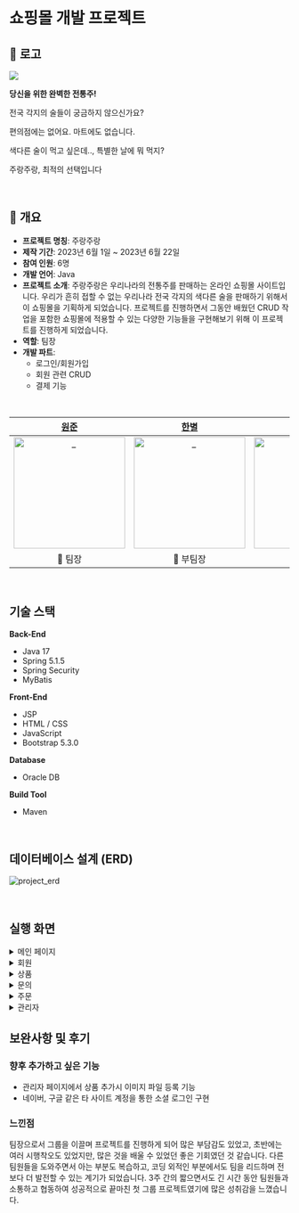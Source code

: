 # 쇼핑몰 개발 프로젝트

## 🍻 로고

<img src="https://user-images.githubusercontent.com/126144148/254469373-67430ae5-2fc7-4eca-949f-b63a809fca00.png">

**당신을 위한 완벽한 전통주!**


전국 각지의 술들이 궁금하지 않으신가요?

편의점에는 없어요. 마트에도 없습니다.

색다른 술이 먹고 싶은데.., 특별한 날에 뭐 먹지?

주랑주랑, 최적의 선택입니다

<br/>

## 🌈 개요

- **프로젝트 명칭**: 주랑주랑
- **제작 기간**: 2023년 6월 1일 ~ 2023년 6월 22일
- **참여 인원**: 6명
- **개발 언어**: Java
- **프로젝트 소개**: 주랑주랑은 우리나라의 전통주를 판매하는 온라인 쇼핑몰 사이트입니다. 우리가 흔히 접할 수 없는 우리나라 전국 각지의 색다른 술을 판매하기 위해서 이 쇼핑몰을 기획하게 되었습니다. 프로젝트를 진행하면서 그동안 배웠던 CRUD 작업을 포함한 쇼핑몰에 적용할 수 있는 다양한 기능들을 구현해보기 위해 이 프로젝트를 진행하게 되었습니다.
- **역할**: 팀장
- **개발 파트**:
  - 로그인/회원가입
  - 회원 관련 CRUD
  - 결제 기능


<br/>

|            [원준](https://github.com/WonjunS)             |            [한별](https://github.com/blackhabin)               |             [우현](https://github.com/kkwh)             |             [선아](https://github.com/seonaK)             |              [세엽](https://github.com/sayyoup)               |                          [태욱](https://github.com/ctw6413)              |
| :----------------------------------------------------------: | :----------------------------------------------------------: | :----------------------------------------------------------: | :----------------------------------------------------------: | :----------------------------------------------------------: | :----------------------------------------------------------: |
| <img src="https://avatars.githubusercontent.com/u/93713151?v=4" width=200px alt="_"/> | <img src="https://avatars.githubusercontent.com/u/126144148?v=4" width=200px alt="_"/> | <img src="https://avatars.githubusercontent.com/u/121307297?v=4" width=200px alt="_"/> | <img src="https://avatars.githubusercontent.com/u/134375418?v=4" width=200px alt="_"> | <img src="https://avatars.githubusercontent.com/u/123839647?v=4" width=200px alt="_">  | <img src="https://avatars.githubusercontent.com/u/83942153?v=4" width=200px alt="_"> |
|                         🌱 팀장                         |                         🌱 부팀장                        |                           🌵 만화                           |                           🌷 메이플                           |                           🌻 공룡                           |                           🌼 결석                           |                           🌾 E                           |


<br/>

## 기술 스택
**Back-End**
- Java 17
- Spring 5.1.5
- Spring Security
- MyBatis


**Front-End**
- JSP
- HTML / CSS
- JavaScript
- Bootstrap 5.3.0  


**Database**
- Oracle DB


**Build Tool**
- Maven

<br/>

## 데이터베이스 설계 (ERD)
![project_erd](https://github.com/WonjunS/Shopping-Mall/assets/93713151/be867310-1f1a-4f92-97e9-fc1f5bdb21f9)

<br/>

## 실행 화면 
<details><summary>메인 페이지</summary>
  
  #### 메인화면

  ![image](https://github.com/WonjunS/Shopping-Mall/assets/93713151/75fe4a00-5db4-40ec-8ecd-bd937a44ea3b)

  
  #### 상품 리스트

  ![image](https://github.com/WonjunS/Shopping-Mall/assets/93713151/83418d34-5d94-4676-9836-6023bbeaf184)


</details>  


<details><summary>회원</summary>
  
  #### 회원가입
  
  쇼핑몰의 회원가입 페이지 입니다.

  
  위 사진들은 회원가입 페이지에서의 예외 처리 및 이메일 인증 기능을 확인할 수 있습니다.
  

  #### 로그인
  
  쇼핑몰의 로그인 페이지 입니다.
  ![image](https://github.com/WonjunS/Shopping-Mall/assets/93713151/90000cd7-e04c-4261-88cd-0d7ccee4d7ad)

  
  
  #### 회원정보
  
  회원정보를 확인하는 페이지입니다. 수정하기 버튼을 클릭해서 회원정보를 수정할 수 있습니다.

  ![image](https://github.com/WonjunS/Shopping-Mall/assets/93713151/a613f95b-73c2-421e-8484-999da66b13b6)


  #### 리뷰 작성 내역

  회원은 본인이 작성한 리뷰 내역을 조회할 수 있습니다.

  ![image](https://github.com/WonjunS/Shopping-Mall/assets/93713151/f41689b5-fe6b-45ce-9824-e5e10ce8a29c)

  
</details>  


<details><summary>상품</summary>
  
  #### 상품 등록 페이지
  
  상품을 등록하는 페이지입니다. 상품의 이미지는 최대 5장까지 업로드 가능하며 상품을 등록하기 위해서는 이름, 가격, 수량, 최소 1장의 이미지등의 데이터를 입력해야합니다.
  
  
  #### 상품 수정 페이지
  
  상품을 수정하는 페이지입니다. 상품 리스트에서 상품 이름을 클릭하면 수정 페이지로 이동합니다.


  #### 상품 디테일 페이지

  ![image](https://github.com/WonjunS/Shopping-Mall/assets/93713151/1ee7ce9c-fa11-4652-b1d0-384e90cf044e)


</details>


<details><summary>문의</summary>

  #### 문의 리스트

  회원은 자신이 작성한 상품 문의 내역을 확인할 수 있습니다. 관리자가 해당 사용자가 작성한 문의에 대한 답변을 작성하면 답변여부 칸에 리뷰에 대한 답변 내용을 확인할 수 있습니다.
  
  ![image](https://github.com/WonjunS/Shopping-Mall/assets/93713151/ca2b7c80-ad62-4db8-aa29-42b9af7aae99)


  #### 문의 상세보기

  ![image](https://github.com/WonjunS/Shopping-Mall/assets/93713151/113ac05e-c2e0-4e9b-a163-5c4cb8fc37a5)

  
</details>


<details><summary>주문</summary>

  #### 장바구니
  
  현재 장바구니에 담긴 상품들을 확인 할 수 있습니다. 체크박스로 주문할 상품들을 고를수 있으며 수량도 조절할 수 있습니다. X 버튼을 누르면 상품을 제거할 수 있고, 상품을 다 고르면 우측 하단에 총 주문 금액이 표시됩니다.

  ![image](https://github.com/WonjunS/Shopping-Mall/assets/93713151/7dd2d763-a709-421f-8d22-0b1836a989f3)


  #### 주문 페이지

  ![image](https://github.com/WonjunS/Shopping-Mall/assets/93713151/5206fd43-b6dd-4979-8a47-fad6fff43689)


  
  #### 결제
  회원은 신용카드 결제 또는 카카오페이 중에 본인이 선호하는 방식으로 결제를 할 수 있습니다.

  ![image](https://github.com/WonjunS/Shopping-Mall/assets/93713151/5c9a522b-2be6-4be2-8c78-a6e9a3d38411)

 
  
  #### 주문내역
  
  사용자가 본인이 주문 내역을 리스트 형태로 확인할 수 있습니다. "배송 조회" 버튼을 클릭하면 주문의 현재 배송상태를 모달 창 형태로 확인할 수 있습니다. 사용자가 상품을 수령한 후 "구매 확정" 버튼을 클릭하면 주문이 완료되며 주문을 취소할 수 없게 됩니다. 구매 확정할 경우, 사용자는 본인이 주문한 상품에 대한 리뷰를 작성할 수 있습니다.

  ![image](https://github.com/WonjunS/Shopping-Mall/assets/93713151/5ab6479d-7c47-46e6-ad17-698cef367e78)
  
  
</details>


<details><summary>관리자</summary>

  #### 관리자 메인 페이지
  
  현재 장바구니에 담긴 상품들을 확인 할 수 있습니다. 체크박스로 주문할 상품들을 고를수 있으며 수량도 조절할 수 있습니다. X 버튼을 누르면 상품을 제거할 수 있고, 상품을 다 고르면 우측 하단에 총 주문 금액이 표시됩니다.
  
  
</details>


## 보완사항 및 후기
### 향후 추가하고 싶은 기능
- 관리자 페이지에서 상품 추가시 이미지 파일 등록 기능
- 네이버, 구글 같은 타 사이트 계정을 통한 소셜 로그인 구현 


### 느낀점
팀장으로서 그룹을 이끌며 프로젝트를 진행하게 되어 많은 부담감도 있었고, 초반에는 여러 시행착오도 있었지만, 많은 것을 배울 수 있었던 좋은 기회였던 것 같습니다. 다른 팀원들을 도와주면서 아는 부분도 복습하고, 코딩 외적인 부분에서도 팀을 리드하며 전보다 더 발전할 수 있는 계기가 되었습니다. 3주 간의 짧으면서도 긴 시간 동안 팀원들과 소통하고 협동하여 성공적으로 끝마친 첫 그룹 프로젝트였기에 많은 성취감을 느꼈습니다.
